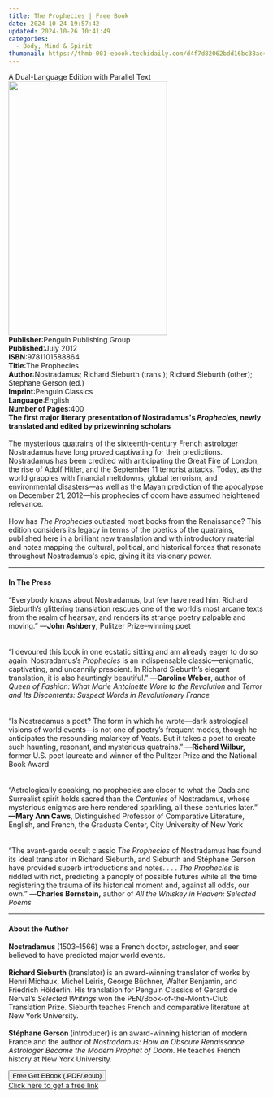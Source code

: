 ```yaml
---
title: The Prophecies | Free Book
date: 2024-10-24 19:57:42
updated: 2024-10-26 10:41:49
categories:
  - Body, Mind & Spirit
thumbnail: https://thmb-001-ebook.techidaily.com/d4f7d82062bdd16bc38ae4a7dc5a77b3a9f923a7fcd289d2b229d75c188cdbd1.jpg
---
```

<main id="book-container">
  <div class="flex flex-col">
    <div class="book-brief flex-1 py-6 px-4 sm:p-6 md:py-10 md:px-8">
      <!-- brief-->
      <div class="book-brief-main">
        A Dual-Language Edition with Parallel Text
      </div>
    </div>
    <div
      class="book-meta-info flex-1 grid gap-4 col-start-1 col-end-3 row-start-1 sm:mb-6 sm:grid-cols-4 lg:gap-6 lg:col-start-2 lg:row-end-6 lg:row-span-6 lg:mb-0"
    >
      <div
        class="book-meta-info-left place-content-center mt-4 p-4 text-sm leading-6 col-start-2 col-span-2 dark:text-slate-400"
      >
        <img
          class="w-full h-500 object-cover rounded-lg sm:h-255 sm:col-span-2 lg:col-span-full"
          src="https://img-001-ebook.techidaily.com/33c7d4236b6fa10326d11658e2a89f799b4d1aa0421bbefd1cf247391ed22f27.jpg"
          alt=""
          width="312"
          height="500"
        />
      </div>
      <div
        class="book-meta-info-right mt-2 col-start-1 row-start-2 col-span-3 self-center"
      >
        <!-- meta data  -->
        <div class="flex flex-col px-4 md:px-8">
          <div class="flex-1">
            <strong>Publisher</strong>:<span class="px-2"
              >Penguin Publishing Group</span
            >
          </div>
          <div class="flex-1">
            <strong>Published</strong>:<span class="px-2">July 2012</span>
          </div>
          <div class="flex-1">
            <strong>ISBN</strong>:<span class="px-2">9781101588864</span>
          </div>
          <div class="flex-1">
            <strong>Title</strong>:<span class="px-2">The Prophecies</span>
          </div>
          <div class="flex-1">
            <strong>Author</strong>:<span class="px-2"
              >Nostradamus; Richard Sieburth (trans.); Richard Sieburth (other);
              Stephane Gerson (ed.)</span
            >
          </div>
          <div class="flex-1">
            <strong>Imprint</strong>:<span class="px-2">Penguin Classics</span>
          </div>
          <div class="flex-1">
            <strong>Language</strong>:<span class="px-2">English</span>
          </div>
          <div class="flex-1">
            <strong>Number of Pages</strong>:<span class="px-2">400</span>
          </div>
        </div>
      </div>
    </div>
    <div class="book-description flex-1 py-6 px-4 sm:p-6 md:py-10 md:px-8">
      <div class="book-description-main">
        <div accordion-content="" id="description">
          <b
            >The first major literary presentation of
            Nostradamus's&nbsp;<i>Prophecies</i>, newly translated and edited by
            prizewinning scholars<br /></b
          ><br />
          The mysterious quatrains of the sixteenth-century French astrologer
          Nostradamus have long proved captivating for their predictions.
          Nostradamus has been credited with anticipating the Great Fire of
          London, the rise of Adolf Hitler, and the September 11 terrorist
          attacks. Today, as the world grapples with financial meltdowns, global
          terrorism, and environmental disasters—as well as the Mayan prediction
          of the apocalypse on December 21, 2012—his prophecies of doom have
          assumed heightened relevance.<br /><br />
          How has&nbsp;<i>The Prophecies</i>&nbsp;outlasted most books from the
          Renaissance? This edition considers its legacy in terms of the poetics
          of the quatrains, published here in a brilliant new translation and
          with introductory material and notes mapping the cultural, political,
          and historical forces that resonate throughout Nostradamus's epic,
          giving it its visionary power.
        </div>
        <div class="accordion-fader"></div>
      </div>
    </div>
    <div class="book-excerpts flex-1 py-6 px-4 sm:p-6 md:py-10 md:px-8">
      <!-- excerpts-->
      <div class="book-excerpts-main">
        <hr />
        <h4 class="placeholder placeholder-heading">
          <span>In The Press</span>
        </h4>
        <p>
          “Everybody knows about Nostradamus, but few have read him. Richard
          Sieburth’s glittering translation rescues one of the world’s most
          arcane texts from the realm of hearsay, and renders its strange poetry
          palpable and moving.” —<b>John Ashbery</b>, Pulitzer Prize–winning
          poet<br /><br /><br />“I devoured this book in one ecstatic sitting
          and am already eager to do so again. Nostradamus’s
          <i>Prophecies </i>is an indispensable classic—enigmatic, captivating,
          and uncannily prescient. In Richard Sieburth’s elegant translation, it
          is also hauntingly beautiful.” —<b>Caroline Weber</b>, author of
          <i>Queen of Fashion: What Marie Antoinette Wore to the Revolution</i>
          and
          <i
            >Terror and Its Discontents: Suspect Words in Revolutionary
            France</i
          ><br /><br /><br />“Is Nostradamus a poet? The form in which he
          wrote—dark astrological visions of world events—is not one of poetry’s
          frequent modes, though he anticipates the resounding malarkey of
          Yeats. But it takes a poet to create such haunting, resonant, and
          mysterious quatrains.” —<b>Richard Wilbur,</b> former U.S. poet
          laureate and winner of the Pulitzer Prize and the National Book
          Award<br /><br /><br />“Astrologically speaking, no prophecies are
          closer to what the Dada and Surrealist spirit holds sacred than the
          <i>Centuries</i> of Nostradamus, whose mysterious enigmas are here
          rendered sparkling, all these centuries later.” <b>—Mary Ann Caws</b>,
          Distinguished Professor of Comparative Literature, English, and
          French, the Graduate Center, City University of New York<br /><br /><br />“The
          avant-garde occult classic <i>The Prophecies</i> of Nostradamus has
          found its ideal translator in Richard Sieburth, and Sieburth and
          Stéphane Gerson have provided superb introductions and notes. . . .
          <i>The Prophecies</i> is riddled with riot, predicting a panoply of
          possible futures while all the time registering the trauma of its
          historical moment and, against all odds, our own.” —<b
            >Charles Bernstein,</b
          >
          author of <i>All the Whiskey in Heaven: Selected Poems</i>
        </p>
      </div>
    </div>
    <div class="book-about-author flex-1 py-6 px-4 sm:p-6 md:py-10 md:px-8">
      <!-- about author-->
      <div class="book-main-author-main">
        <hr />
        <h4 class="placeholder placeholder-heading">
          <span>About the Author</span>
        </h4>
        <p>
          <b>Nostradamus&nbsp;</b>(1503–1566) was a French doctor, astrologer,
          and seer believed to have predicted major world events.<br /><br />
          <b>Richard Sieburth&nbsp;</b>(translator)<b>&nbsp;</b>is an
          award-winning translator of works by Henri Michaux, Michel Leiris,
          George Büchner, Walter Benjamin, and Friedrich Hölderlin. His
          translation for Penguin Classics of Gerard de Nerval’s&nbsp;<i
            >Selected Writings</i
          >&nbsp;won the PEN/Book-of-the-Month-Club Translation Prize. Sieburth
          teaches French and comparative literature at New York University.<br /><br />
          <b>Stéphane Gerson&nbsp;</b>(introducer)<b>&nbsp;</b>is an
          award-winning historian of modern France and the author of&nbsp;<i
            >Nostradamus:&nbsp;How an Obscure Renaissance Astrologer Became the
            Modern Prophet of Doom</i
          >. He teaches French history at New York University.
        </p>
      </div>
    </div>
    <div class="book-free-get flex-1 py-6 px-4 sm:p-6 md:py-10 md:px-8">
      <button
        id="btn-free-get"
        class="bg-blue-500 hover:bg-blue-700 text-white font-bold py-2 px-4 rounded"
      >
        Free Get EBook (.PDF/.epub)
      </button>
      <div id="countdown-display" class="px-2 text-lg mt-2"></div>
      <a
        id="free-link"
        class="hidden bg-blue-500 hover:bg-blue-700 text-white font-bold py-2 px-4 rounded"
        href="https://www.ebooks.com/en-us/book/850863/the-prophecies/nostradamus/"
        target="_blank"
        >Click here to get a free link</a
      >
    </div>
    <script>
      let countdownTime = 0;
      let countdownInterval = null;
      document
        .getElementById('btn-free-get')
        .addEventListener('click', startCountdown);
      function startCountdown() {
        countdownTime = new Date().getTime() + 60000 * 3;
        countdownInterval = setInterval(updateCountdown, 1000);
        document.getElementById('btn-free-get').disabled = true;
        document
          .getElementById('btn-free-get')
          .classList.add('bg-gray-500', 'cursor-not-allowed');
      }
      function updateCountdown() {
        let currentTime = new Date().getTime();
        let timeLeft = countdownTime - currentTime;
        let secondsLeft = Math.floor(timeLeft / 1000);
        document.getElementById('countdown-display').innerHTML =
          `Remaining time: ${secondsLeft} seconds.`;
        if (secondsLeft <= 0) {
          clearInterval(countdownInterval);
          document.getElementById('btn-free-get').classList.add('hidden');
          document.getElementById('free-link').classList.remove('hidden');
          document.getElementById('countdown-display').innerHTML = '';
        }
      }
    </script>
  </div>
</main>

